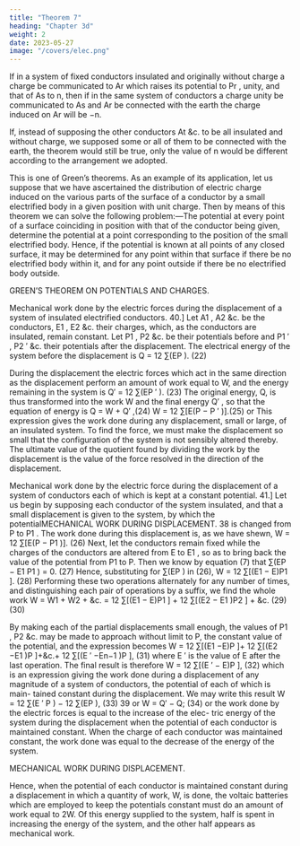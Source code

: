 ```yaml
---
title: "Theorem 7"
heading: "Chapter 3d"
weight: 2
date: 2023-05-27
image: "/covers/elec.png"
---
```




If in a system of fixed conductors insulated and originally without charge a
charge be communicated to Ar which raises its potential to Pr , unity, and
that of As to n, then if in the same system of conductors a charge unity
be communicated to As and Ar be connected with the earth the charge
induced on Ar will be −n.

If, instead of supposing the other conductors At &c. to be all insulated and
without charge, we supposed some or all of them to be connected with the
earth, the theorem would still be true, only the value of n would be different
according to the arrangement we adopted.

This is one of Green’s theorems. As an example of its application, let us suppose that we have ascertained the distribution of electric charge induced on the various parts of the surface of a conductor by a small electrified body in a given position with unit charge. Then by means of this theorem we can solve the following problem:—The potential at every point of a surface coinciding in position with that of the conductor being given, determine the potential at a point corresponding to the position of the small electrified body. Hence, if the potential is known at all points of any closed surface, it may be determined for any point within that surface if there be no electrified body within it, and for any point outside if there be no electrified body outside.


GREEN’S THEOREM ON POTENTIALS AND CHARGES.

Mechanical work done by the electric forces during the displacement of a
system of insulated electrified conductors.
40.] Let A1 , A2 &c. be the conductors, E1 , E2 &c. their charges, which,
as the conductors are insulated, remain constant. Let P1 , P2 &c. be their
potentials before and P1 ′ , P2 ′ &c. their potentials after the displacement. The
electrical energy of the system before the displacement is
Q = 12 ∑(EP ).
(22)

During the displacement the electric forces which act in the same direction
as the displacement perform an amount of work equal to W, and the energy
remaining in the system is
Q′ = 12 ∑(EP ′ ).
(23)
The original energy, Q, is thus transformed into the work W and the final
energy Q′ , so that the equation of energy is
Q = W + Q′ ,(24)
W = 12 ∑[E(P − P ′ )].(25)
or
This expression gives the work done during any displacement, small or large,
of an insulated system. To find the force, we must make the displacement so
small that the configuration of the system is not sensibly altered thereby. The
ultimate value of the quotient found by dividing the work by the displacement
is the value of the force resolved in the direction of the displacement.

Mechanical work done by the electric force during the displacement of a
system of conductors each of which is kept at a constant potential.
41.] Let us begin by supposing each conductor of the system insulated,
and that a small displacement is given to the system, by which the potentialMECHANICAL WORK DURING DISPLACEMENT.
38
is changed from P to P1 . The work done during this displacement is, as we
have shewn,
W = 12 ∑[E(P − P1 )].
(26)
Next, let the conductors remain fixed while the charges of the conductors are
altered from E to E1 , so as to bring back the value of the potential from P1
to P. Then we know by equation (7) that
∑(EP − E1 P1 ) = 0.
(27)
Hence, substituting for ∑(EP ) in (26),
W = 12 ∑[(E1 − E)P1 ].
(28)
Performing these two operations alternately for any number of times, and
distinguishing each pair of operations by a suffix, we find the whole work
W = W1 + W2 + &c.
= 12 ∑[(E1 − E)P1 ] + 12 ∑[(E2 − E1 )P2 ] + &c.
(29)
(30)


By making each of the partial displacements small enough, the values of P1 ,
P2 &c. may be made to approach without limit to P, the constant value of
the potential, and the expression becomes
W = 12 ∑[(E1 −E)P ]+ 12 ∑[(E2 −E1 )P ]+&c.+ 12 ∑[(E ′ −En−1 )P ], (31)
where E ′ is the value of E after the last operation. The final result is therefore
W = 12 ∑[(E ′ − E)P ],
(32)
which is an expression giving the work done during a displacement of any
magnitude of a system of conductors, the potential of each of which is main-
tained constant during the displacement.
We may write this result
W = 12 ∑(E ′ P ) − 12 ∑(EP ),
(33)
39
or
W = Q′ − Q;
(34)
or the work done by the electric forces is equal to the increase of the elec-
tric energy of the system during the displacement when the potential of each
conductor is maintained constant. When the charge of each conductor was
maintained constant, the work done was equal to the decrease of the energy
of the system.

MECHANICAL WORK DURING DISPLACEMENT.

Hence, when the potential of each conductor is maintained constant during
a displacement in which a quantity of work, W, is done, the voltaic batteries
which are employed to keep the potentials constant must do an amount of
work equal to 2W. Of this energy supplied to the system, half is spent in
increasing the energy of the system, and the other half appears as mechanical
work.

